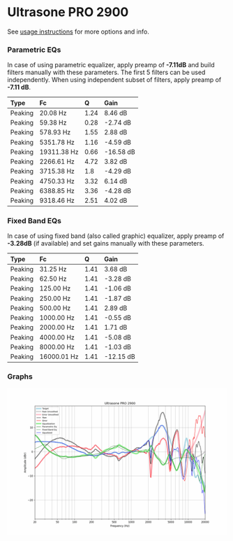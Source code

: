 # Ultrasone PRO 2900
See [usage instructions](https://github.com/jaakkopasanen/AutoEq#usage) for more options and info.

### Parametric EQs
In case of using parametric equalizer, apply preamp of **-7.11dB** and build filters manually
with these parameters. The first 5 filters can be used independently.
When using independent subset of filters, apply preamp of **-7.11 dB**.

| Type    | Fc          |    Q | Gain      |
|:--------|:------------|:-----|:----------|
| Peaking | 20.08 Hz    | 1.24 | 8.46 dB   |
| Peaking | 59.38 Hz    | 0.28 | -2.74 dB  |
| Peaking | 578.93 Hz   | 1.55 | 2.88 dB   |
| Peaking | 5351.78 Hz  | 1.16 | -4.59 dB  |
| Peaking | 19311.38 Hz | 0.66 | -16.58 dB |
| Peaking | 2266.61 Hz  | 4.72 | 3.82 dB   |
| Peaking | 3715.38 Hz  | 1.8  | -4.29 dB  |
| Peaking | 4750.33 Hz  | 3.32 | 6.14 dB   |
| Peaking | 6388.85 Hz  | 3.36 | -4.28 dB  |
| Peaking | 9318.46 Hz  | 2.51 | 4.02 dB   |

### Fixed Band EQs
In case of using fixed band (also called graphic) equalizer, apply preamp of **-3.28dB**
(if available) and set gains manually with these parameters.

| Type    | Fc          |    Q | Gain      |
|:--------|:------------|:-----|:----------|
| Peaking | 31.25 Hz    | 1.41 | 3.68 dB   |
| Peaking | 62.50 Hz    | 1.41 | -3.28 dB  |
| Peaking | 125.00 Hz   | 1.41 | -1.06 dB  |
| Peaking | 250.00 Hz   | 1.41 | -1.87 dB  |
| Peaking | 500.00 Hz   | 1.41 | 2.89 dB   |
| Peaking | 1000.00 Hz  | 1.41 | -0.55 dB  |
| Peaking | 2000.00 Hz  | 1.41 | 1.71 dB   |
| Peaking | 4000.00 Hz  | 1.41 | -5.08 dB  |
| Peaking | 8000.00 Hz  | 1.41 | -1.03 dB  |
| Peaking | 16000.01 Hz | 1.41 | -12.15 dB |

### Graphs
![](./Ultrasone%20PRO%202900.png)